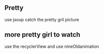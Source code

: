 ## Pretty
use jsoup catch the pretty gril picture
## more pretty girl to watch
 use the recyclerView and use nineOldanimation

